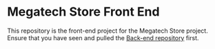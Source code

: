 # Megatech Store Front End
This repository is the front-end project for the Megatech Store project. Ensure that you have seen and pulled the <a href='https://github.com/NicolasSlmetal/megatech-store-back-end'>Back-end repository</a> first.

